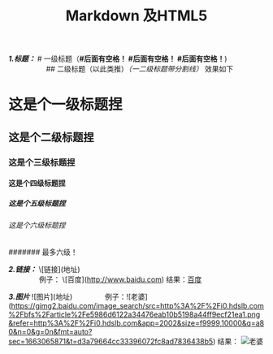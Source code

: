 ﻿---
layout: post
title: Markdown 及HTML5
categories: [Markdown, HTML5]
description: some word here
keywords: Markdown, HTML5
---



***1.标题：*** # 一级标题（**#后面有空格！ #后面有空格！ #后面有空格！**)    
&emsp;&emsp;&emsp;&emsp;&emsp; ## 二级标题（以此类推）*（一二级标题带分割线）* 效果如下

# 这是个一级标题捏

## 这是个二级标题捏

### 这是个三级标题捏

#### 这是个四级标题捏

##### 这是个五级标题捏

###### 这是个六级标题捏

####### 最多六级！

***2.链接：*** \\[链接]\(地址)  
&emsp;&emsp;&emsp;&emsp; 例子：  \\[百度]\(http://www.baidu.com)   结果：[百度](http://www.baidu.com)

***3.图片***  \!\[图片]\(地址)
&emsp;&emsp;&emsp;&emsp; 例子：\!\[老婆](https://gimg2.baidu.com/image_search/src=http%3A%2F%2Fi0.hdslb.com%2Fbfs%2Farticle%2Fe5986d6122a34476eab10b5198a44ff9ecf21ea1.png&refer=http%3A%2F%2Fi0.hdslb.com&app=2002&size=f9999,10000&q=a80&n=0&g=0n&fmt=auto?sec=1663065871&t=d3a79664cc33396072fc8ad7836438b5)
结果： ![老婆](https://gimg2.baidu.com/image_search/src=http%3A%2F%2Fi0.hdslb.com%2Fbfs%2Farticle%2Fe5986d6122a34476eab10b5198a44ff9ecf21ea1.png&refer=http%3A%2F%2Fi0.hdslb.com&app=2002&size=f9999,10000&q=a80&n=0&g=0n&fmt=auto?sec=1663065871&t=d3a79664cc33396072fc8ad7836438b5)

